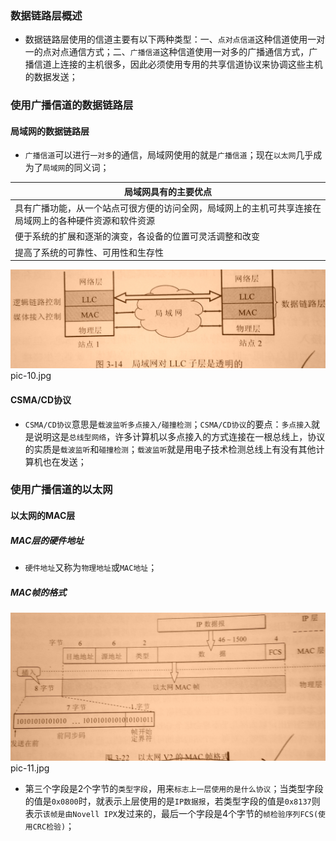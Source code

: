 ### 数据链路层概述
+ 数据链路层使用的信道主要有以下两种类型：一、`点对点信道`这种信道使用一对一的点对点通信方式；二、`广播信道`这种信道使用一对多的广播通信方式，广播信道上连接的主机很多，因此必须使用专用的共享信道协议来协调这些主机的数据发送；
### 使用广播信道的数据链路层
#### 局域网的数据链路层
+ `广播信道`可以进行`一对多`的通信，局域网使用的就是`广播信道`；现在`以太网`几乎成为了`局域网`的同义词；

|局域网具有的主要优点|
|------|
|具有广播功能，从一个站点可很方便的访问全网，局域网上的主机可共享连接在局域网上的各种硬件资源和软件资源|
|便于系统的扩展和逐渐的演变，各设备的位置可灵活调整和改变|
|提高了系统的可靠性、可用性和生存性|

![image](https://github.com/ningbaoqi/ComputerNetWork/blob/master/gif/pic-10.jpg)   pic-10.jpg

#### CSMA/CD协议
+ `CSMA/CD协议`意思是`载波监听多点接入/碰撞检测`；`CSMA/CD协议`的要点：`多点接入`就是说明这是`总线型网络`，许多计算机以多点接入的方式连接在一根总线上，协议的实质是`载波监听`和`碰撞检测`；`载波监听`就是用电子技术检测总线上有没有其他计算机也在发送；

### 使用广播信道的以太网
#### 以太网的MAC层
##### MAC层的硬件地址
+ `硬件地址`又称为`物理地址`或`MAC地址`；
##### MAC帧的格式
![image](https://github.com/ningbaoqi/ComputerNetWork/blob/master/gif/pic-11.jpg)   pic-11.jpg
+ 第三个字段是2个字节的`类型字段`，用来`标志上一层使用的是什么协议`；当类型字段的值是`0x0800`时，就表示上层使用的是`IP数据报`，若类型字段的值是`0x8137`则表示`该帧是由Novell IPX`发过来的，最后一个字段是4个字节的`帧检验序列FCS(使用CRC检验)`；

